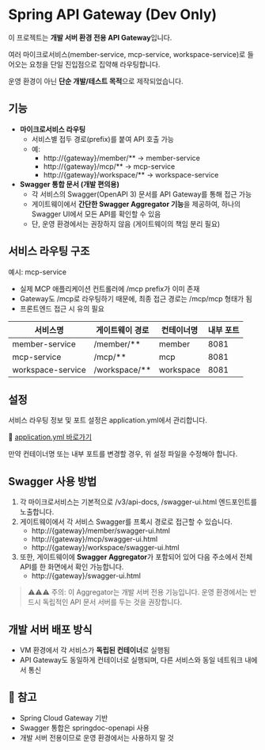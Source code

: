 # Spring API Gateway (Dev Only)

이 프로젝트는 **개발 서버 환경 전용 API Gateway**입니다.

여러 마이크로서비스(member-service, mcp-service, workspace-service)로 들어오는 요청을 단일 진입점으로 집약해 라우팅합니다.

운영 환경이 아닌 **단순 개발/테스트 목적**으로 제작되었습니다.



## 기능

- **마이크로서비스 라우팅**
    - 서비스별 접두 경로(prefix)를 붙여 API 호출 가능
    - 예:
        - http://{gateway}/member/** → member-service
        - http://{gateway}/mcp/** → mcp-service
        - http://{gateway}/workspace/** → workspace-service
- **Swagger 통합 문서 (개발 편의용)**
    - 각 서비스의 Swagger(OpenAPI 3) 문서를 API Gateway를 통해 접근 가능
    - 게이트웨이에서 **간단한 Swagger Aggregator 기능**을 제공하여, 하나의 Swagger UI에서 모든 API를 확인할 수 있음
    - 단, 운영 환경에서는 권장하지 않음 (게이트웨이의 책임 분리 필요)



## 서비스 라우팅 구조

예시: mcp-service

- 실제 MCP 애플리케이션 컨트롤러에 /mcp prefix가 이미 존재
- Gateway도 /mcp로 라우팅하기 때문에, 최종 접근 경로는 /mcp/mcp 형태가 됨
- 프론트엔드 접근 시 유의 필요

| 서비스명 | 게이트웨이 경로 | 컨테이너명 | 내부 포트 |
| --- | --- | --- | --- |
| member-service | /member/** | member | 8081 |
| mcp-service | /mcp/** | mcp | 8081 |
| workspace-service | /workspace/** | workspace | 8081 |



## 설정

서비스 라우팅 정보 및 포트 설정은 application.yml에서 관리합니다.

🔗 [application.yml 바로가기](https://github.com/8LOWUP/spring-api-gateway-devonly/blob/main/src/main/resources/application.yml)

만약 컨테이너명 또는 내부 포트를 변경할 경우, 위 설정 파일을 수정해야 합니다.



## Swagger 사용 방법

1. 각 마이크로서비스는 기본적으로 /v3/api-docs, /swagger-ui.html 엔드포인트를 노출합니다.
2. 게이트웨이에서 각 서비스 Swagger를 프록시 경로로 접근할 수 있습니다.
    - http://{gateway}/member/swagger-ui.html
    - http://{gateway}/mcp/swagger-ui.html
    - http://{gateway}/workspace/swagger-ui.html
3. 또한, 게이트웨이에 **Swagger Aggregator**가 포함되어 있어 다음 주소에서 전체 API를 한 화면에서 확인 가능합니다.
    - http://{gateway}/swagger-ui.html

> ⚠️⚠️⚠️ 주의: 이 Aggregator는 개발 서버 전용 기능입니다. 운영 환경에서는 반드시 독립적인 API 문서 서버를 두는 것을 권장합니다.


## 개발 서버 배포 방식

- VM 환경에서 각 서비스가 **독립된 컨테이너**로 실행됨
- API Gateway도 동일하게 컨테이너로 실행되며, 다른 서비스와 동일 네트워크 내에서 통신



## 📌 참고

- Spring Cloud Gateway 기반
- Swagger 통합은 springdoc-openapi 사용
- 개발 서버 전용이므로 운영 환경에서는 사용하지 말 것
